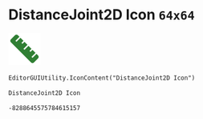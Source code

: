 # DistanceJoint2D Icon `64x64`
<img src="/img/DistanceJoint2D%20Icon.png" width=64 height=64>

``` CSharp
EditorGUIUtility.IconContent("DistanceJoint2D Icon")
```
```
DistanceJoint2D Icon
```
```
-8288645575784615157
```
